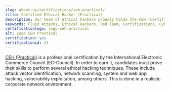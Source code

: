 ```yaml
---
slug: about-us/certifications/ceh-practical/
title: Certified Ethical Hacker (Practical)
description: Our team of ethical hackers proudly holds the CEH (Certified Ethical Hacker) (Practical)certification, among many others.
keywords: Fluid Attacks, Ethical Hackers, Red Team, Certifications, Cybersecurity, Pentesters, Whitehat Hackers, CEH Practical
certificationlogo: logo-ceh-practical
alt: Logo CEH Practical
certification: yes
certificationid: 23
---
```


[CEH (Practical)](https://www.eccouncil.org/programs/certified-ethical-hacker-ceh-practical/)
is a professional certification
by the International Electronic Commerce Council (EC-Council).
In order to earn it,
candidates must prove their skills
to perform several ethical hacking techniques.
These include attack vector identification,
network scanning,
system and web app hacking,
vulnerability exploitation,
among others.
This is done in a realistic corporate network environment.
